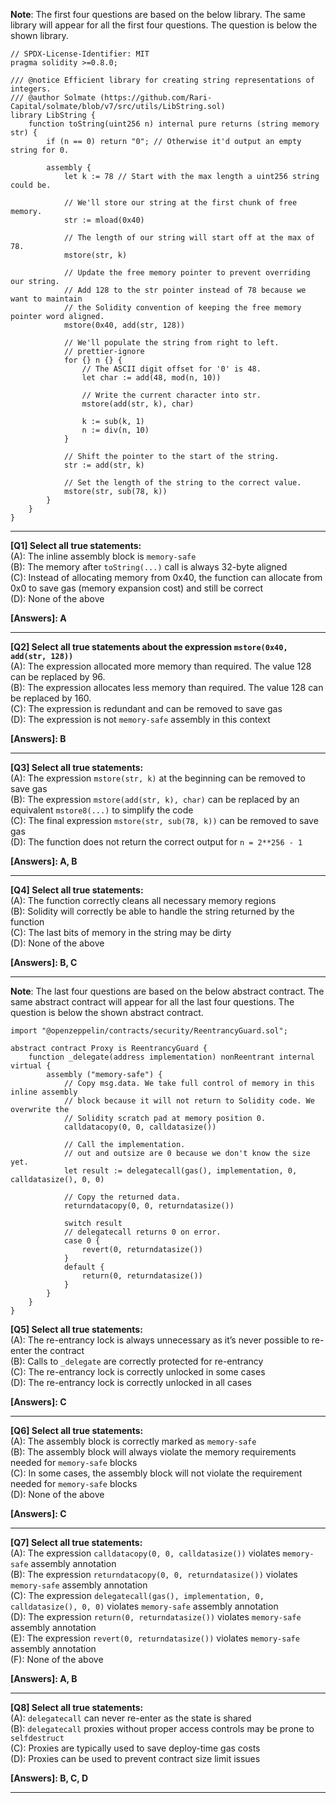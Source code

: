 **Note**: The first four questions are based on the below library. The same library will appear for all the first four questions. The question is below the shown library.
```
// SPDX-License-Identifier: MIT
pragma solidity >=0.8.0;

/// @notice Efficient library for creating string representations of integers.
/// @author Solmate (https://github.com/Rari-Capital/solmate/blob/v7/src/utils/LibString.sol)
library LibString {
    function toString(uint256 n) internal pure returns (string memory str) {
        if (n == 0) return "0"; // Otherwise it'd output an empty string for 0.

        assembly {
            let k := 78 // Start with the max length a uint256 string could be.

            // We'll store our string at the first chunk of free memory.
            str := mload(0x40)

            // The length of our string will start off at the max of 78.
            mstore(str, k)

            // Update the free memory pointer to prevent overriding our string.
            // Add 128 to the str pointer instead of 78 because we want to maintain
            // the Solidity convention of keeping the free memory pointer word aligned.
            mstore(0x40, add(str, 128))

            // We'll populate the string from right to left.
            // prettier-ignore
            for {} n {} {
                // The ASCII digit offset for '0' is 48.
                let char := add(48, mod(n, 10))

                // Write the current character into str.
                mstore(add(str, k), char)

                k := sub(k, 1)
                n := div(n, 10)
            }

            // Shift the pointer to the start of the string.
            str := add(str, k)

            // Set the length of the string to the correct value.
            mstore(str, sub(78, k))
        }
    }
}
```
---
**[Q1] Select all true statements:** \
(A): The inline assembly block is `memory-safe` \
(B): The memory after `toString(...)` call is always 32-byte aligned \
(C): Instead of allocating memory from 0x40, the function can allocate from 0x0 to save gas (memory expansion cost) and still be correct \
(D): None of the above 

**[Answers]: A**

---
**[Q2] Select all true statements about the expression `mstore(0x40, add(str, 128))`** \
(A): The expression allocated more memory than required. The value 128 can be replaced by 96. \
(B): The expression allocates less memory than required. The value 128 can be replaced by 160. \
(C): The expression is redundant and can be removed to save gas \
(D): The expression is not `memory-safe` assembly in this context 

**[Answers]: B**

---
**[Q3] Select all true statements:** \
(A): The expression `mstore(str, k)` at the beginning can be removed to save gas \
(B): The expression `mstore(add(str, k), char)` can be replaced by an equivalent `mstore8(...)` to simplify the code \
(C): The final expression `mstore(str, sub(78, k))` can be removed to save gas \
(D): The function does not return the correct output for `n = 2**256 - 1`

**[Answers]: A, B**

---
**[Q4] Select all true statements:** \
(A): The function correctly cleans all necessary memory regions \
(B): Solidity will correctly be able to handle the string returned by the function \
(C): The last bits of memory in the string may be dirty \
(D): None of the above

**[Answers]: B, C**

---
**Note**: The last four questions are based on the below abstract contract. The same abstract contract will appear for all the last four questions. The question is below the shown abstract contract.
```
import "@openzeppelin/contracts/security/ReentrancyGuard.sol";

abstract contract Proxy is ReentrancyGuard {
    function _delegate(address implementation) nonReentrant internal virtual {
        assembly ("memory-safe") {
            // Copy msg.data. We take full control of memory in this inline assembly
            // block because it will not return to Solidity code. We overwrite the
            // Solidity scratch pad at memory position 0.
            calldatacopy(0, 0, calldatasize())

            // Call the implementation.
            // out and outsize are 0 because we don't know the size yet.
            let result := delegatecall(gas(), implementation, 0, calldatasize(), 0, 0)

            // Copy the returned data.
            returndatacopy(0, 0, returndatasize())

            switch result
            // delegatecall returns 0 on error.
            case 0 {
                revert(0, returndatasize())
            }
            default {
                return(0, returndatasize())
            }
        }
    }
}
```
**[Q5] Select all true statements:** \
(A): The re-entrancy lock is always unnecessary as it’s never possible to re-enter the contract \
(B): Calls to `_delegate` are correctly protected for re-entrancy \
(C): The re-entrancy lock is correctly unlocked in some cases \
(D): The re-entrancy lock is correctly unlocked in all cases

**[Answers]: C**

---
**[Q6] Select all true statements:** \
(A): The assembly block is correctly marked as `memory-safe` \
(B): The assembly block will always violate the memory requirements needed for `memory-safe` blocks \
(C): In some cases, the assembly block will not violate the requirement needed for `memory-safe` blocks \
(D): None of the above

**[Answers]: C**

---
**[Q7] Select all true statements:** \
(A): The expression `calldatacopy(0, 0, calldatasize())` violates `memory-safe` assembly annotation \
(B): The expression `returndatacopy(0, 0, returndatasize())` violates `memory-safe` assembly annotation \
(C): The expression `delegatecall(gas(), implementation, 0, calldatasize(), 0, 0)` violates `memory-safe` assembly annotation \
(D): The expression `return(0, returndatasize())` violates `memory-safe` assembly annotation \
(E): The expression `revert(0, returndatasize())` violates `memory-safe` assembly annotation \
(F): None of the above

**[Answers]: A, B**

---
**[Q8] Select all true statements:** \
(A): `delegatecall` can never re-enter as the state is shared \
(B): `delegatecall` proxies without proper access controls may be prone to `selfdestruct` \
(C): Proxies are typically used to save deploy-time gas costs \
(D): Proxies can be used to prevent contract size limit issues

**[Answers]: B, C, D**

---
